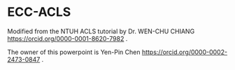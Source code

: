 # ECC-ACLS

Modified from the NTUH ACLS tutorial by Dr. WEN-CHU CHIANG https://orcid.org/0000-0001-8620-7982 .

The owner of this powerpoint is Yen-Pin Chen https://orcid.org/0000-0002-2473-0847 . 
